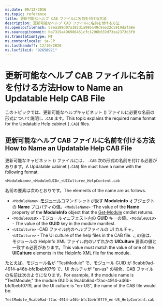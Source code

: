 ```yaml
---
ms.date: 09/12/2016
ms.topic: reference
title: 更新可能なヘルプ CAB ファイルに名前を付ける方法
description: 更新可能なヘルプ CAB ファイルに名前を付ける方法
ms.openlocfilehash: 57ea188d07a382d1a986a49c9ae22c5919dafa8e
ms.sourcegitcommit: ba7315a496986451cfc1296b659d73ea2373d3f0
ms.translationtype: MT
ms.contentlocale: ja-JP
ms.lasthandoff: 12/10/2020
ms.locfileid: "92658921"
---
```

# <a name="how-to-name-an-updatable-help-cab-file"></a><span data-ttu-id="dc6c2-103">更新可能なヘルプ CAB ファイルに名前を付ける方法</span><span class="sxs-lookup"><span data-stu-id="dc6c2-103">How to Name an Updatable Help CAB File</span></span>

<span data-ttu-id="dc6c2-104">このトピックでは、更新可能なヘルプキャビネット () ファイルに必要な名前の形式について説明し `.CAB` ます。</span><span class="sxs-lookup"><span data-stu-id="dc6c2-104">This topic explains the required name format for the Updatable Help cabinet (`.CAB`) files.</span></span>

## <a name="how-to-name-an-updatable-help-cab-file"></a><span data-ttu-id="dc6c2-105">更新可能なヘルプ CAB ファイルに名前を付ける方法</span><span class="sxs-lookup"><span data-stu-id="dc6c2-105">How to Name an Updatable Help CAB File</span></span>

<span data-ttu-id="dc6c2-106">更新可能なキャビネット () ファイルには、 `.CAB` 次の形式の名前を付ける必要があります。</span><span class="sxs-lookup"><span data-stu-id="dc6c2-106">A Updatable cabinet (`.CAB`) file must have a name with the following format.</span></span>

`<ModuleName>_<ModuleGUID>_<UICulture>_HelpContent.cab`

<span data-ttu-id="dc6c2-107">名前の要素は次のとおりです。</span><span class="sxs-lookup"><span data-stu-id="dc6c2-107">The elements of the name are as follows.</span></span>

- <span data-ttu-id="dc6c2-108">`<ModuleName>`-[モジュール](/powershell/module/Microsoft.PowerShell.Core/Get-Module)コマンドレットが返す **Moduleinfo** オブジェクトの **Name** プロパティの値。</span><span class="sxs-lookup"><span data-stu-id="dc6c2-108">`<ModuleName>` -The value of the **Name** property of the **ModuleInfo** object that the [Get-Module](/powershell/module/Microsoft.PowerShell.Core/Get-Module) cmdlet returns.</span></span>
- <span data-ttu-id="dc6c2-109">`<ModuleGUID>` -モジュールマニフェスト内の **GUID** キーの値。</span><span class="sxs-lookup"><span data-stu-id="dc6c2-109">`<ModuleGUID>` - The value of the **GUID** key in the module manifest.</span></span>
- <span data-ttu-id="dc6c2-110">`<UICulture>` -CAB ファイル内のヘルプファイルの UI カルチャ。</span><span class="sxs-lookup"><span data-stu-id="dc6c2-110">`<UICulture>` - The UI culture of the help files in the CAB file.</span></span> <span data-ttu-id="dc6c2-111">この値は、モジュールの HelpInfo XML ファイル内のいずれかの **UICulture** 要素の値と一致する必要があります。</span><span class="sxs-lookup"><span data-stu-id="dc6c2-111">This value must match the value of one of the **UICulture** elements in the HelpInfo XML file for the module.</span></span>

<span data-ttu-id="dc6c2-112">たとえば、モジュール名が "TestModule" で、モジュール GUID が 9cabb9ad-4914-a46b-bfc1bebf07f9 で、UI カルチャが "en-us" の場合、CAB ファイルの名前は次のようになります。</span><span class="sxs-lookup"><span data-stu-id="dc6c2-112">For example, if the module name is "TestModule," the module GUID is 9cabb9ad-f2ac-4914-a46b-bfc1bebf07f9, and the UI culture is "en-US", the name of the CAB file would be:</span></span>

`TestModule_9cabb9ad-f2ac-4914-a46b-bfc1bebf07f9_en-US_HelpContent.cab`
